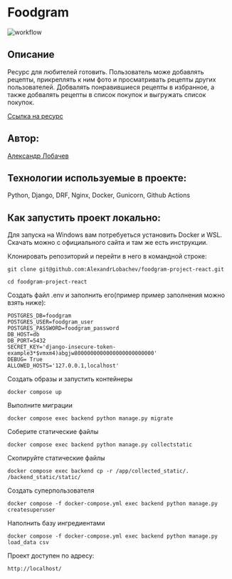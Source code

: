 #  Foodgram
![workflow](https://github.com/AlexandrLobachev/foodgram-project-react/actions/workflows/main.yml/badge.svg)

## Описание

Ресурс для любителей готовить. Пользователь може добавлять рецепты, прикреплять к ним фото
и просматривать рецепты других пользователей. Добвалять понравившиеся рецепты в избранное, а также 
добвалять рецепты в список покупок и выгружать список покупок.

[Ссылка на ресурс](https://diplom-lobachev.ddns.net/)

## Автор:

[Александр Лобачев](https://github.com/AlexandrLobachev/)

## Технологии используемые в проекте:

Python, Django, DRF, Nginx, Docker, Gunicorn, Github Actions

## Как запустить проект локально:

Для запуска на Windows вам потребуеться установить Docker и WSL.
Скачать можно с официального сайта и там же есть инструкции.

Клонировать репозиторий и перейти в него в командной строке:
```
git clone git@github.com:AlexandrLobachev/foodgram-project-react.git
```
```
cd foodgram-project-react
```
Создать файл .env и заполнить его(пример пример заполнения можно взять ниже):
```
POSTGRES_DB=foodgram
POSTGRES_USER=foodgram_user
POSTGRES_PASSWORD=foodgram_password
DB_HOST=db
DB_PORT=5432
SECRET_KEY='django-insecure-token-example3*$vmxm4)abgjw8000000000000000000000000'
DEBUG= True 
ALLOWED_HOSTS='127.0.0.1,localhost'
```
Создать образы и запустить контейнеры
```
docker compose up
```
Выполните миграции
```
docker compose exec backend python manage.py migrate
```
Соберите статические файлы
```
docker compose exec backend python manage.py collectstatic
```
Скопируйте статические файлы
```
docker compose exec backend cp -r /app/collected_static/. /backend_static/static/
```
Создать суперпользователя
```
docker compose -f docker-compose.yml exec backend python manage.py createsuperuser
```
Наполнить базу ингредиентами
```
docker compose -f docker-compose.yml exec backend python manage.py load_data csv
```
Проект доступен по адресу:
```
http://localhost/
```
